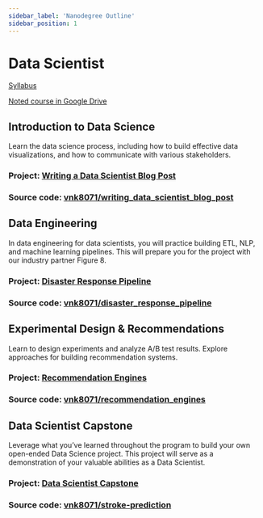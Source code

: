 ```yaml
---
sidebar_label: 'Nanodegree Outline'
sidebar_position: 1
---
```


# Data Scientist

[Syllabus](https://d20vrrgs8k4bvw.cloudfront.net/documents/en-US/Enterprise+Syllabi/Generic/Udacity+Enterprise+Syllabus+Data+Scientist+nd025.pdf)

[Noted course in Google Drive](https://docs.google.com/document/d/1YHSbBBXKfLZ8laA2pFGaHFTbTntH1tJ7CbgoGHEy7mE/edit?usp=sharing)

##  Introduction to Data Science
Learn the data science process, including how to build effective data visualizations, and how to communicate with various stakeholders.

### Project: [Writing a Data Scientist Blog Post](https://learn.udacity.com/nanodegrees/nd025/parts/cd0017/lessons/51712c62-ac79-46ca-9c4e-1817bd6fa5ac/concepts/a7b254ce-c6e8-4d12-b047-9dc85c28a27a)

### Source code: [vnk8071/writing_data_scientist_blog_post](https://github.com/vnk8071/machine-learning-in-production/tree/main/projects/writing_data_scientist_blog_post)

## Data Engineering
In data engineering for data scientists, you will practice building ETL, NLP, and machine learning pipelines. This will prepare you for the project with our industry partner Figure 8.

### Project: [Disaster Response Pipeline](https://learn.udacity.com/nanodegrees/nd025/parts/cd0018/lessons/c5de7207-8fdb-4cd1-b700-b2d7ce292c26/concepts/068e995d-9064-4098-a0ce-e74dc7f90fa6)

### Source code: [vnk8071/disaster_response_pipeline](https://github.com/vnk8071/machine-learning-in-production/tree/main/projects/disaster_response_pipeline)

## Experimental Design & Recommendations
Learn to design experiments and analyze A/B test results. Explore approaches for building recommendation systems.

### Project: [Recommendation Engines](https://learn.udacity.com/nanodegrees/nd025/parts/cd0019/lessons/ls11961/concepts/0a22816b-ae8b-41ab-af36-aede9b2e713d)

### Source code: [vnk8071/recommendation_engines](https://github.com/vnk8071/machine-learning-in-production/tree/main/projects/recommendation_engines)

## Data Scientist Capstone
Leverage what you’ve learned throughout the program to build your own open-ended Data Science project. This project will serve as a demonstration of your valuable abilities as a Data Scientist.

### Project: [Data Scientist Capstone](https://learn.udacity.com/nanodegrees/nd025/parts/cd1971/lessons/5d948507-907e-4461-b6d1-3ecd9cde5665/concepts/ab6093b4-55b0-4372-b270-bb52d15d93cd)

### Source code: [vnk8071/stroke-prediction](https://github.com/vnk8071/stroke-prediction)
